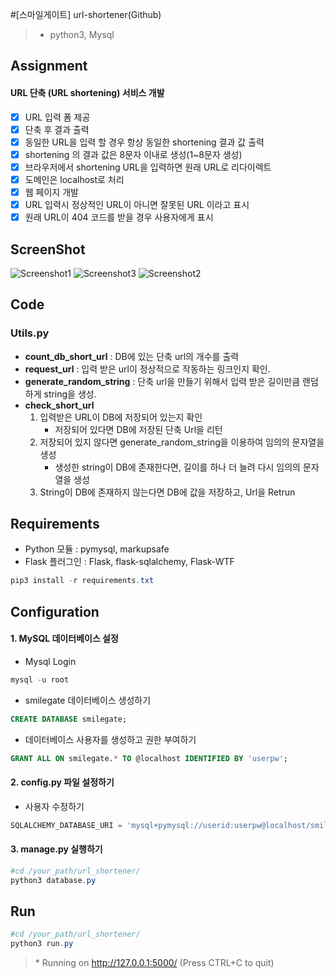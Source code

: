 #[스마일게이트] url-shortener(Github)

> * python3, Mysql

## Assignment
#### URL 단축 (URL shortening) 서비스 개발

- [x] URL 입력 폼 제공
- [x] 단축 후 결과 출력
- [x] 동일한 URL을 입력 할 경우 항상 동일한 shortening 결과 값 출력
- [x] shortening 의 결과 값은 8문자 이내로 생성(1~8문자 생성)
- [x] 브라우저에서 shortening URL을 입력하면 원래 URL로 리다이렉트
- [x] 도메인은 localhost로 처리 
- [x] 웹 페이지 개발
- [x] URL 입력시 정상적인 URL이 아니면 잘못된 URL 이라고 표시
- [x] 원래 URL이 404 코드를 받을 경우 사용자에게 표시

## ScreenShot
![Screenshot1](./screenshot1.png)
![Screenshot3](./screenshot3.png)
![Screenshot2](./screenshot2.png)
## Code
### Utils.py
* **count_db_short_url** : DB에 있는 단축 url의 개수를 출력
* **request_url** :  입력 받은 url이 정상적으로 작동하는 링크인지 확인.
* **generate\_random\_string** : 단축 url을 만들기 위해서 입력 받은 길이만큼 랜덤하게 string을 생성.
* **check_short_url** 
	1. 입력받은 URL이 DB에 저장되어 있는지 확인
		* 저장되어 있다면 DB에 저장된 단축 Url을 리턴
	2. 저장되어 있지 않다면 generate\_random\_string을 이용하여 임의의 문자열을 생성
		* 생성한 string이 DB에 존재한다면, 길이를 하나 더 늘려 다시 임의의 문자열을 생성
	3. String이 DB에 존재하지 않는다면 DB에 값을 저장하고, Url을 Retrun

## Requirements
* Python 모듈 : pymysql, markupsafe
* Flask 플러그인 : Flask, flask-sqlalchemy, Flask-WTF
```powershell
pip3 install -r requirements.txt
```
## Configuration
#### 1. MySQL 데이터베이스 설정
* Mysql Login
```powershell
mysql -u root
```
* smilegate 데이터베이스 생성하기
```sql
CREATE DATABASE smilegate;
```
* 데이터베이스 사용자를 생성하고 권한 부여하기
```sql
GRANT ALL ON smilegate.* TO @localhost IDENTIFIED BY 'userpw';
```
#### 2. config.py 파일 설정하기
* 사용자 수정하기
```python
SQLALCHEMY_DATABASE_URI = 'mysql+pymysql://userid:userpw@localhost/smilegate'
```
#### 3. manage.py 실행하기
```powershell
#cd /your_path/url_shortener/
python3 database.py
```
## Run
```powershell
#cd /your_path/url_shortener/
python3 run.py
```
>  \* Running on http://127.0.0.1:5000/ (Press CTRL+C to quit)
